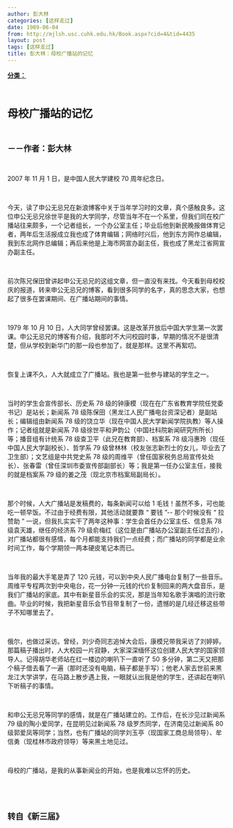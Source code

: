 ```yaml
---
author: 彭大林
categories: [这样走过]
date: 1989-06-04
from: http://mjlsh.usc.cuhk.edu.hk/Book.aspx?cid=4&tid=4435
layout: post
tags: [这样走过]
title: 彭大林：母校广播站的记忆
---
```


<div style="margin: 15px 10px 10px 0px;">
 <div>
  <span id="ctl00_ContentPlaceHolder1_chapter1_SubjectLabel" style="font-weight:bold;text-decoration:underline;">
   分类：
  </span>
 </div>
 <p class="p1">
  <b>
   <font size="5">
    <span class="s1">
    </span>
    <br/>
   </font>
  </b>
 </p>
 <p class="p2">
  <span class="s1">
   <b>
    <font size="5">
     母校广播站的记忆
    </font>
   </b>
  </span>
 </p>
 <p class="p2">
  <span class="s1">
   <b>
    <font size="4">
     <br/>
    </font>
   </b>
  </span>
 </p>
 <p class="p2">
  <span class="s1">
   <b>
    <font size="4">
     －－作者：彭大林
    </font>
   </b>
  </span>
 </p>
 <p class="p1">
  <span class="s1">
  </span>
  <br/>
 </p>
 <p class="p2">
  <span class="s2">
   2007
  </span>
  <span class="s1">
   年
  </span>
  <span class="s2">
   11
  </span>
  <span class="s1">
   月
  </span>
  <span class="s2">
   1
  </span>
  <span class="s1">
   日，是中国人民大学建校
  </span>
  <span class="s2">
   70
  </span>
  <span class="s1">
   周年纪念日。
  </span>
 </p>
 <p class="p1">
  <span class="s1">
  </span>
  <br/>
 </p>
 <p class="p2">
  <span class="s1">
   今天，读了申公无忌兄在新浪博客中关于当年学习时的文章，真个感触良多。这位申公无忌兄徐世平是我的大学同学，尽管当年不在一个系里，但我们同在校广播站往来颇多，一个记者组长，一个办公室主任；毕业后他到新民晚报做体育记者，两年后生活报成立我也成了体育编辑；网络时兴后，他到东方网作总编辑，我到东北网作总编辑；再后来他是上海市网宣办副主任，我也成了黑龙江省网宣办副主任。
  </span>
 </p>
 <p class="p1">
  <span class="s1">
  </span>
  <br/>
 </p>
 <p class="p2">
  <span class="s1">
   前次陈兄保田曾讲起申公无忌兄的这组文章，但一直没有来找。今天看到母校校庆的报道，转来申公无忌兄的博客，看到很多同学的名字，真的思念大家，也想起了很多在罢课期间、在广播站期间的事情。
  </span>
 </p>
 <p class="p1">
  <span class="s1">
  </span>
  <br/>
 </p>
 <p class="p2">
  <span class="s2">
   1979
  </span>
  <span class="s1">
   年
  </span>
  <span class="s2">
   10
  </span>
  <span class="s1">
   月
  </span>
  <span class="s2">
   10
  </span>
  <span class="s1">
   日，人大同学曾经罢课。这是改革开放后中国大学生第一次罢课。申公无忌兄的博客有介绍，我那时不大问校园时事，早期的情况不是很清楚，但从学校到新华门的那一段也参加了，就是那样。这里不再絮叨。
  </span>
 </p>
 <p class="p1">
  <span class="s1">
  </span>
  <br/>
 </p>
 <p class="p2">
  <span class="s1">
   恢复上课不久，人大就成立了广播站。我也是第一批参与建站的学生之一。
  </span>
 </p>
 <p class="p1">
  <span class="s1">
  </span>
  <br/>
 </p>
 <p class="p2">
  <span class="s1">
   当时的学生会宣传部长、历史系
  </span>
  <span class="s2">
   78
  </span>
  <span class="s1">
   级的钟康模（现在在广东省教育学院任党委书记）是站长；新闻系
  </span>
  <span class="s2">
   78
  </span>
  <span class="s1">
   级陈保田（黑龙江人民广播电台资深记者）是副站长；编辑组由新闻系
  </span>
  <span class="s2">
   78
  </span>
  <span class="s1">
   级的饶立华（现在中国人民大学新闻学院执教）等人操作；记者组就是新闻系
  </span>
  <span class="s2">
   78
  </span>
  <span class="s1">
   级徐世平和尹韵公（中国社科院新闻研究所所长）等；播音组有计统系
  </span>
  <span class="s2">
   78
  </span>
  <span class="s1">
   级查卫平（此兄在教育部）、档案系
  </span>
  <span class="s2">
   78
  </span>
  <span class="s1">
   级冯惠玲（现任中国人民大学副校长）、哲学系
  </span>
  <span class="s2">
   79
  </span>
  <span class="s1">
   级曾林林（校友张志新烈士的女儿，毕业去了卫生部）；文艺组是中共党史系
  </span>
  <span class="s2">
   78
  </span>
  <span class="s1">
   级的周维平（曾任国家税务总局宣传处处长）、张春雷（曾任深圳市委宣传部副部长）等；我是第一任办公室主任，接我的就是档案系
  </span>
  <span class="s2">
   79
  </span>
  <span class="s1">
   级的姜之茂（现北京市档案局副局长）。
  </span>
 </p>
 <p class="p1">
  <span class="s1">
  </span>
  <br/>
 </p>
 <p class="p2">
  <span class="s1">
   那个时候，人大广播站是发稿费的，每条新闻可以给
  </span>
  <span class="s2">
   1
  </span>
  <span class="s1">
   毛钱！虽然不多，可也能吃一顿早饭。不过由于经费有限，其他活动就要靠
  </span>
  <span class="s2">
   “
  </span>
  <span class="s1">
   要钱
  </span>
  <span class="s2">
   ”--
  </span>
  <span class="s1">
   那个时候没有
  </span>
  <span class="s2">
   “
  </span>
  <span class="s1">
   拉赞助
  </span>
  <span class="s2">
   ”
  </span>
  <span class="s1">
   一说，但我扎实实干了两年这种事：学生会首任办公室主任、信息系
  </span>
  <span class="s2">
   78
  </span>
  <span class="s1">
   级袁天雄，继任的经济系
  </span>
  <span class="s2">
   79
  </span>
  <span class="s1">
   级俞梅红（这位是由广播站办公室副主任过去的），对广播站都很有感情，每个月都能支持我们一点经费；而广播站的同学都是业余时间工作，每个学期领一两本硬皮笔记本而已。
  </span>
 </p>
 <p class="p1">
  <span class="s1">
  </span>
  <br/>
 </p>
 <p class="p2">
  <span class="s1">
   当年我的最大手笔是弄了
  </span>
  <span class="s2">
   120
  </span>
  <span class="s1">
   元钱，可以到中央人民广播电台复制了一些音乐。周维平专程两次到中央电台，花一分钟一元钱的代价复制回来的两大盘音乐，是我们广播站的家底。其中有新星音乐会的实况，那是当年知名歌手演唱的流行歌曲。毕业的时候，我把新星音乐会节目带复制了一份，遗憾的是几经迁移这些带子不知哪里去了。
  </span>
 </p>
 <p class="p1">
  <span class="s1">
  </span>
  <br/>
 </p>
 <p class="p2">
  <span class="s1">
   俄尔，也做过采访。曾经，刘少奇同志追悼大会后，康模兄带我采访了刘婷婷。那篇稿子播出时，人大校园一片寂静，大家深深缅怀这位创建人民大学的国家领导人。记得胡华老师站在红一楼边的喇叭下一直听了
  </span>
  <span class="s2">
   50
  </span>
  <span class="s1">
   多分钟，第二天又把那个稿子借去看了一遍（那时还没有电脑，稿子都是手写）；他老人家去世前来黑龙江大学讲学，在马路上散步遇上我，一眼就认出我是他的学生，还讲起在喇叭下听稿子的事情。
  </span>
 </p>
 <p class="p1">
  <span class="s1">
  </span>
  <br/>
 </p>
 <p class="p2">
  <span class="s1">
   和申公无忌兄等同学的感情，就是在广播站建立的。工作后，在长沙见过新闻系
  </span>
  <span class="s2">
   79
  </span>
  <span class="s1">
   级的陶小爱同学，在昆明见过新闻系
  </span>
  <span class="s2">
   78
  </span>
  <span class="s1">
   级罗杰同学，在济南见过新闻系
  </span>
  <span class="s2">
   80
  </span>
  <span class="s1">
   级郭爱凤等同学；当然，也有广播站的同学刘玉亭（现国家工商总局领导）、牟信勇（现桂林市政府领导）等来黑土地见过。
  </span>
 </p>
 <p class="p1">
  <span class="s1">
  </span>
  <br/>
 </p>
 <p class="p2">
  <span class="s1">
   母校的广播站，是我的从事新闻业的开始，也是我难以忘怀的历史。
  </span>
 </p>
 <p class="p1">
  <span class="s1">
  </span>
  <br/>
 </p>
 <p class="p1">
  <b>
   <font size="4">
    <span class="s1">
    </span>
    <br/>
   </font>
  </b>
 </p>
 <p class="p2">
  <span class="s1">
   <b>
    <font size="4">
     转自《新三届》
    </font>
   </b>
  </span>
 </p>
</div>

